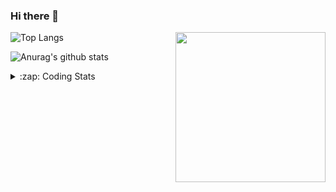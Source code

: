 ### Hi there 👋

<!--
**tao8687/tao8687** is a ✨ _special_ ✨ repository because its `README.md` (this file) appears on your GitHub profile.

Here are some ideas to get you started:

- 🔭 I’m currently working on ...
- 🌱 I’m currently learning ...
- 👯 I’m looking to collaborate on ...
- 🤔 I’m looking for help with ...
- 💬 Ask me about ...
- 📫 How to reach me: ...
- 😄 Pronouns: ...
- ⚡ Fun fact: ...
-->

<img align='right' src="https://media.giphy.com/media/M9gbBd9nbDrOTu1Mqx/giphy.gif" width="240">

  
![Top Langs](https://github-readme-stats.vercel.app/api/top-langs/?username=tao8687&layout=compact&title_color=23238E&text_color=A67D3D)

![Anurag's github stats](https://github-readme-stats.vercel.app/api?username=tao8687&show_icons=true&&text_color=A67D3D&title_color=23238E&show_icons=false&count_private=true&hide=stars)

<details>
  <summary>:zap: Coding Stats</summary>
  <br>
    
<!--START_SECTION:waka-->

```txt
From: 04 December 2024 - To: 11 December 2024

C++                18 hrs 53 mins  ██████████████░░░░░░░░░░░   56.52 %
YAML               4 hrs 59 mins   ███▓░░░░░░░░░░░░░░░░░░░░░   14.96 %
reStructuredText   2 hrs 17 mins   █▓░░░░░░░░░░░░░░░░░░░░░░░   06.85 %
Other              1 hr 56 mins    █▒░░░░░░░░░░░░░░░░░░░░░░░   05.80 %
CMake              1 hr 20 mins    █░░░░░░░░░░░░░░░░░░░░░░░░   04.01 %
```

<!--END_SECTION:waka-->
</details>
